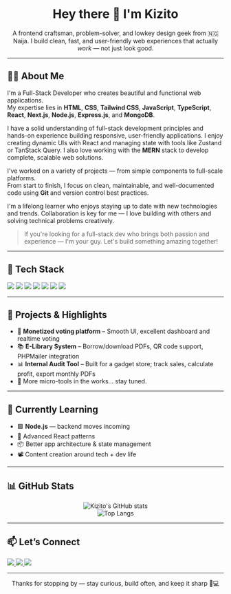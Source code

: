 <h1 align="center">Hey there 👋 I'm Kizito</h1>

<p align="center">
  A frontend craftsman, problem-solver, and lowkey design geek from 🇳🇬 Naija.  
  I build clean, fast, and user-friendly web experiences that actually <i>work</i> — not just look good.
</p>

---

## 🧑‍💻 About Me

I'm a Full-Stack Developer who creates beautiful and functional web applications.  
My expertise lies in **HTML**, **CSS**, **Tailwind CSS**, **JavaScript**, **TypeScript**, **React**, **Next.js**, **Node.js**, **Express.js**, and **MongoDB**.

I have a solid understanding of full-stack development principles and hands-on experience building responsive, user-friendly applications. I enjoy creating dynamic UIs with React and managing state with tools like Zustand or TanStack Query. I also love working with the **MERN** stack to develop complete, scalable web solutions.

I've worked on a variety of projects — from simple components to full-scale platforms.  
From start to finish, I focus on clean, maintainable, and well-documented code using **Git** and version control best practices.

I'm a lifelong learner who enjoys staying up to date with new technologies and trends. Collaboration is key for me — I love building with others and solving technical problems creatively.

> If you're looking for a full-stack dev who brings both passion and experience — I'm your guy. Let's build something amazing together!

---


## 🧰 Tech Stack
<p>
  <img src="https://www.svgrepo.com/show/452092/react.svg" />
  <img src="https://img.shields.io/badge/TailwindCSS-38B2AC?style=flat&logo=tailwind-css&logoColor=white" />
  <img src="https://img.shields.io/badge/Zustand-%23181818.svg?style=flat&logo=zod&logoColor=white" />
  <img src="https://img.shields.io/badge/Shadcn/UI-%2320232a.svg?style=flat&logo=next.js&logoColor=white" />
  <img src="https://img.shields.io/badge/Vite-646CFF?style=flat&logo=vite&logoColor=white" />
  <img src="https://img.shields.io/badge/PHP-777BB4?style=flat&logo=php&logoColor=white" />
  <img src="https://img.shields.io/badge/MySQL-4479A1?style=flat&logo=mysql&logoColor=white" />
</p>

---

## 🔧 Projects & Highlights
- 🔐 **Monetized voting platform** – Smooth UI, excellent dashboard and realtime voting  
- 📚 **E-Library System** – Borrow/download PDFs, QR code support, PHPMailer integration  
- 📊 **Internal Audit Tool** – Built for a gadget store; track sales, calculate profit, export monthly PDFs  
- 💬 More micro-tools in the works... stay tuned.

---

## 🌱 Currently Learning
- 🟩 **Node.js** — backend moves incoming
- 🧠 Advanced React patterns
- 📦 Better app architecture & state management
- 📽️ Content creation around tech + dev life

---

## 📊 GitHub Stats
<p align="center">
  <img src="https://github-readme-stats.vercel.app/api?username=Kizito3&show_icons=true&theme=default" alt="Kizito's GitHub stats" />
  <br/>
  <img src="https://github-readme-stats.vercel.app/api/top-langs/?username=Kizito3&layout=compact&theme=default" alt="Top Langs" />
</p>

---

## 📫 Let’s Connect
<p>
  <a href="https://x.com/only__1kizzy">
    <img src="https://img.shields.io/badge/Twitter-%231DA1F2?style=flat&logo=twitter&logoColor=white" />
  </a>
  <a href="https://www.linkedin.com/in/okwara-kizito-chigozirim-31b0a5217/">
    <img src="https://img.shields.io/badge/LinkedIn-%230077B5?style=flat&logo=linkedin&logoColor=white" />
  </a>
  <a href="mailto:chigokizzy@gmail.com">
    <img src="https://img.shields.io/badge/Email-D14836?style=flat&logo=gmail&logoColor=white" />
  </a>
</p>

---

<p align="center">Thanks for stopping by — stay curious, build often, and keep it sharp 🧠💻</p>
